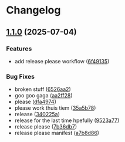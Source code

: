 # Changelog

## [1.1.0](https://github.com/seamusquinn29/all-dark-mc-mod/compare/v1.0.0...v1.1.0) (2025-07-04)


### Features

* add release please workflow ([6f49135](https://github.com/seamusquinn29/all-dark-mc-mod/commit/6f491351670def8b12fc797965b3158e8d73c0b1))


### Bug Fixes

* broken stuff ([6526aa2](https://github.com/seamusquinn29/all-dark-mc-mod/commit/6526aa206aef341555beb7be1cd08277603e082d))
* goo goo gaga ([aa2ff28](https://github.com/seamusquinn29/all-dark-mc-mod/commit/aa2ff28557419ff865c565e487ee6dd26f06b6da))
* please ([dfa4974](https://github.com/seamusquinn29/all-dark-mc-mod/commit/dfa497424c9d33dccc1cb1fda0acf9d2ab3d2308))
* please work thuis tiem ([35a5b78](https://github.com/seamusquinn29/all-dark-mc-mod/commit/35a5b78603dda07172d2290929d00032aea9ce1f))
* release ([340225a](https://github.com/seamusquinn29/all-dark-mc-mod/commit/340225a44493707ad3cad8b90101fd250da0924b))
* release for the last time hpefully ([9523a77](https://github.com/seamusquinn29/all-dark-mc-mod/commit/9523a779ee7a06fb1bb04fd7d89424ed827bd686))
* release please ([7b36db7](https://github.com/seamusquinn29/all-dark-mc-mod/commit/7b36db70825b5ff0bae8c0e2a31c3236f7ba3aab))
* release please manifest ([a7b8d86](https://github.com/seamusquinn29/all-dark-mc-mod/commit/a7b8d86a746bad804c2aeba455e4fd877e387c1a))
